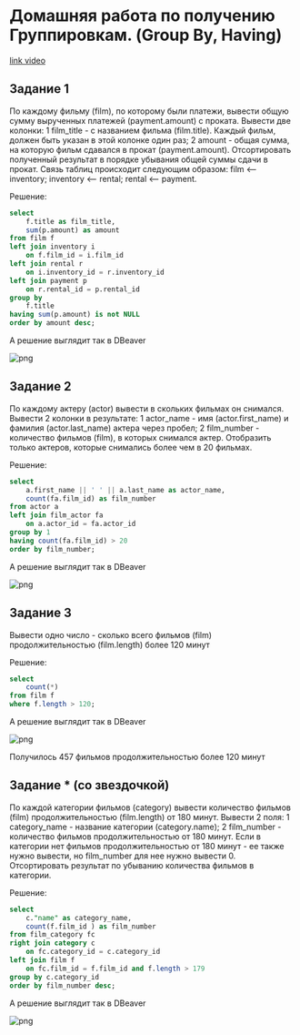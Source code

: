 # Домашняя работа по получению Группировкам. (Group By, Having)

[link video](https://www.youtube.com/watch?v=5JSYy1ZZ8u8&list=PLzvuaEeolxkz4a0t4qhA0pxmttG8ZbBtd&index=27)

## Задание 1

По каждому фильму (film), по которому были платежи, вывести общую сумму вырученных платежей (payment.amount) с проката. Вывести две колонки:
1 film_title - с названием фильма (film.title). Каждый фильм, должен быть указан в этой колонке один раз;
2 amount - общая сумма, на которую фильм сдавался в прокат (payment.amount). Отсортировать полученный результат в порядке убывания общей суммы сдачи в прокат. Связь таблиц происходит следующим образом: film <-- inventory; inventory <-- rental; rental <-- payment.

Решение:

```SQL
select 
    f.title as film_title,
    sum(p.amount) as amount
from film f 
left join inventory i 
    on f.film_id = i.film_id 
left join rental r 
    on i.inventory_id = r.inventory_id
left join payment p
    on r.rental_id = p.rental_id
group by 
    f.title
having sum(p.amount) is not NULL
order by amount desc;
```

А решение выглядит так в DBeaver

![png](img/7/019.png)

## Задание 2

По каждому актеру (actor) вывести в скольких фильмах он снимался. Вывести 2 колонки в результате:
1 actor_name - имя (actor.first_name) и фамилия (actor.last_name) актера через пробел;
2 film_number - количество фильмов (film), в которых снимался актер. Отобразить только актеров, которые снимались более чем в 20 фильмах.

Решение:

```SQL
select 
    a.first_name || ' ' || a.last_name as actor_name,
    count(fa.film_id) as film_number
from actor a
left join film_actor fa 
    on a.actor_id = fa.actor_id
group by 1
having count(fa.film_id) > 20
order by film_number;
```

А решение выглядит так в DBeaver

![png](img/7/020.png)

## Задание 3

Вывести одно число - сколько всего фильмов (film) продолжительностью (film.length) более 120 минут

Решение:

```SQL
select 
    count(*)
from film f
where f.length > 120;
```

А решение выглядит так в DBeaver

![png](img/7/021.png)

Получилось 457 фильмов продолжительностью более 120 минут

## Задание * (со звездочкой)

По каждой категории фильмов (category) вывести количество фильмов (film) продолжительностью (film.length) от 180 минут. Вывести 2 поля:
1 category_name - название категории (category.name);
2 film_number - количество фильмов продолжительностью от 180 минут.
Если в категории нет фильмов продолжительностью от 180 минут - ее также нужно вывести, но film_number для нее нужно вывести 0. Отсортировать результат по убыванию количества фильмов в категории.

Решение:

```SQL
select 
    c."name" as category_name,
    count(f.film_id ) as film_number
from film_category fc 
right join category c 
    on fc.category_id = c.category_id 
left join film f 
    on fc.film_id = f.film_id and f.length > 179
group by c.category_id
order by film_number desc;
```

А решение выглядит так в DBeaver

![png](img/7/022.png)
